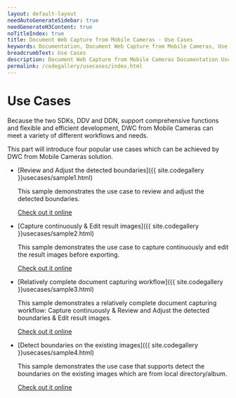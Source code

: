 ```yaml
---
layout: default-layout
needAutoGenerateSidebar: true
needGenerateH3Content: true
noTitleIndex: true
title: Document Web Capture from Mobile Cameras - Use Cases
keywords: Documentation, Document Web Capture from Mobile Cameras, Use Cases
breadcrumbText: Use Cases
description: Document Web Capture from Mobile Cameras Documentation Use Cases 
permalink: /codegallery/usecases/index.html
---
```


# Use Cases

Because the two SDKs, DDV and DDN, support comprehensive functions and flexible and efficient development, DWC from Mobile Cameras can meet a variety of different workflows and needs. 

This part will introduce four popular use cases which can be achieved by DWC from Mobile Cameras solution.

- [Review and Adjust the detected boundaries]({{ site.codegallery }}usecases/sample1.html)

    This sample demonstrates the use case to review and adjust the detected boundaries.

    [Check out it online](https://dynamsoft.github.io/DocWebCapture-MobileCam/samples/review-adjust-detected-boundaries/)

- [Capture continuously & Edit result images]({{ site.codegallery }}usecases/sample2.html)

    This sample demonstrates the use case to capture continuously and edit the result images before exporting.

    [Check out it online](https://dynamsoft.github.io/DocWebCapture-MobileCam/samples/capture-continuously-edit-result-images/)

- [Relatively complete document capturing workflow]({{ site.codegallery }}usecases/sample3.html)

    This sample demonstrates a relatively complete document capturing workflow: Capture continuously & Review and Adjust the detected boundaries & Edit result images.

    [Check out it online](https://dynamsoft.github.io/DocWebCapture-MobileCam/samples/relatively-complete-doc-capturing-workflow/)

- [Detect boundaries on the existing images]({{ site.codegallery }}usecases/sample4.html)

    This sample demonstrates the use case that supports detect the boundaries on the existing images which are from local directory/album. 

    [Check out it online](https://dynamsoft.github.io/DocWebCapture-MobileCam/samples/detect-boundaries-on-existing-images/)